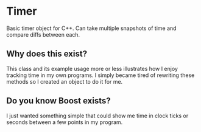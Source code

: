 # Timer
Basic timer object for C++. Can take multiple snapshots of time and compare diffs between each.

## Why does this exist?
This class and its example usage more or less illustrates how I enjoy tracking time in my own
programs. I simply became tired of rewriting these methods so I created an object to do it for
me.

## Do you know Boost exists?
I just wanted something simple that could show me time in clock ticks or seconds between a few
points in my program.
